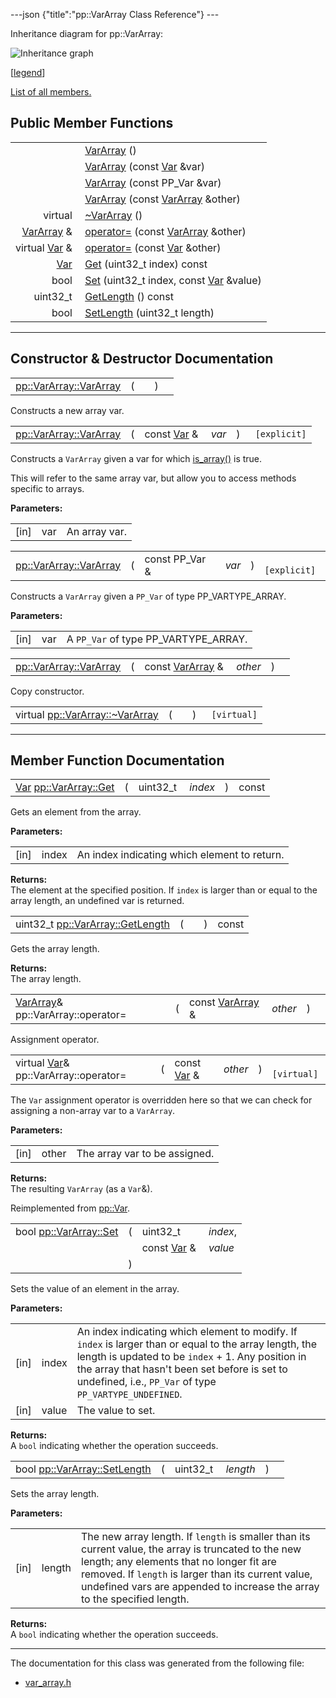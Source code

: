 ---json {"title":"pp::VarArray Class Reference"} ---

Inheritance diagram for pp::VarArray:

![Inheritance graph](/docs/native-client/pepper_stable/cpp/classpp_1_1_var_array__inherit__graph.png)

<span class="legend">\[[legend](/docs/native-client/pepper_stable/cpp/graph_legend/)\]</span>

[List of all members.](/docs/native-client/pepper_stable/cpp/classpp_1_1_var_array-members/)

Public Member Functions
-----------------------

<table><tbody><tr class="odd"><td style="text-align: right;"> </td><td><a href="/docs/native-client/pepper_stable/cpp/classpp_1_1_var_array#a780daccc2dc02eac8a52b3c6acf245ed" class="el">VarArray</a> ()</td></tr><tr class="even"><td style="text-align: right;"> </td><td><a href="/docs/native-client/pepper_stable/cpp/classpp_1_1_var_array#a3aabef79f9d8af79a4ef5dda73a09c05" class="el">VarArray</a> (const <a href="/docs/native-client/pepper_stable/cpp/classpp_1_1_var/" class="el">Var</a> &amp;var)</td></tr><tr class="odd"><td style="text-align: right;"> </td><td><a href="/docs/native-client/pepper_stable/cpp/classpp_1_1_var_array#abb66ecc726d9aca28bd4a430a391a5d3" class="el">VarArray</a> (const PP_Var &amp;var)</td></tr><tr class="even"><td style="text-align: right;"> </td><td><a href="/docs/native-client/pepper_stable/cpp/classpp_1_1_var_array#a839cc2aa7b5a4698f3a11214f76e56c0" class="el">VarArray</a> (const <a href="/docs/native-client/pepper_stable/cpp/classpp_1_1_var_array/" class="el">VarArray</a> &amp;other)</td></tr><tr class="odd"><td style="text-align: right;">virtual </td><td><a href="/docs/native-client/pepper_stable/cpp/classpp_1_1_var_array#a667aca2cad8fd48469dab1228f479284" class="el">~VarArray</a> ()</td></tr><tr class="even"><td style="text-align: right;"><a href="/docs/native-client/pepper_stable/cpp/classpp_1_1_var_array/" class="el">VarArray</a> &amp; </td><td><a href="/docs/native-client/pepper_stable/cpp/classpp_1_1_var_array#a5acb01cba7823e5b4096a3d1c1cf31be" class="el">operator=</a> (const <a href="/docs/native-client/pepper_stable/cpp/classpp_1_1_var_array/" class="el">VarArray</a> &amp;other)</td></tr><tr class="odd"><td style="text-align: right;">virtual <a href="/docs/native-client/pepper_stable/cpp/classpp_1_1_var/" class="el">Var</a> &amp; </td><td><a href="/docs/native-client/pepper_stable/cpp/classpp_1_1_var_array#aeb98c95929dd46d1f64eba13db724154" class="el">operator=</a> (const <a href="/docs/native-client/pepper_stable/cpp/classpp_1_1_var/" class="el">Var</a> &amp;other)</td></tr><tr class="even"><td style="text-align: right;"><a href="/docs/native-client/pepper_stable/cpp/classpp_1_1_var/" class="el">Var</a> </td><td><a href="/docs/native-client/pepper_stable/cpp/classpp_1_1_var_array#a61f3bd9357da964824bc3dfbc7715b12" class="el">Get</a> (uint32_t index) const</td></tr><tr class="odd"><td style="text-align: right;">bool </td><td><a href="/docs/native-client/pepper_stable/cpp/classpp_1_1_var_array#a6769d254d64ca6f0e5a5321ad9158d89" class="el">Set</a> (uint32_t index, const <a href="/docs/native-client/pepper_stable/cpp/classpp_1_1_var/" class="el">Var</a> &amp;value)</td></tr><tr class="even"><td style="text-align: right;">uint32_t </td><td><a href="/docs/native-client/pepper_stable/cpp/classpp_1_1_var_array#afaa8006ed2c7fa4fb99a6d9d96b91f5a" class="el">GetLength</a> () const</td></tr><tr class="odd"><td style="text-align: right;">bool </td><td><a href="/docs/native-client/pepper_stable/cpp/classpp_1_1_var_array#a6d37da10169a4e9f66152d74231694b9" class="el">SetLength</a> (uint32_t length)</td></tr></tbody></table>

------------------------------------------------------------------------

Constructor & Destructor Documentation
--------------------------------------

<span id="a780daccc2dc02eac8a52b3c6acf245ed" class="anchor" style="margin: 0;"></span>

<table><tbody><tr class="odd"><td><a href="/docs/native-client/pepper_stable/cpp/classpp_1_1_var_array#a780daccc2dc02eac8a52b3c6acf245ed" class="el">pp::VarArray::VarArray</a></td><td>(</td><td></td><td>)</td><td></td></tr></tbody></table>

Constructs a new array var.

<span id="a3aabef79f9d8af79a4ef5dda73a09c05" class="anchor" style="margin: 0;"></span>

<table><tbody><tr class="odd"><td><a href="/docs/native-client/pepper_stable/cpp/classpp_1_1_var_array#a780daccc2dc02eac8a52b3c6acf245ed" class="el">pp::VarArray::VarArray</a></td><td>(</td><td>const <a href="/docs/native-client/pepper_stable/cpp/classpp_1_1_var/" class="el">Var</a> &amp; </td><td><em>var</em></td><td>)</td><td><code> [explicit]</code></td></tr></tbody></table>

Constructs a `VarArray` given a var for which <a href="/docs/native-client/pepper_stable/cpp/classpp_1_1_var#a7a28894a77f9d69d1a4b0272bf80d657" class="el" title="This function determines if this Var is an array.">is_array()</a> is true.

This will refer to the same array var, but allow you to access methods specific to arrays.

**Parameters:**  
<table><tbody><tr class="odd"><td>[in]</td><td>var</td><td>An array var.</td></tr></tbody></table>

<span id="abb66ecc726d9aca28bd4a430a391a5d3" class="anchor" style="margin: 0;"></span>

<table><tbody><tr class="odd"><td><a href="/docs/native-client/pepper_stable/cpp/classpp_1_1_var_array#a780daccc2dc02eac8a52b3c6acf245ed" class="el">pp::VarArray::VarArray</a></td><td>(</td><td>const PP_Var &amp; </td><td><em>var</em></td><td>)</td><td><code> [explicit]</code></td></tr></tbody></table>

Constructs a `VarArray` given a `PP_Var` of type PP\_VARTYPE\_ARRAY.

**Parameters:**  
<table><tbody><tr class="odd"><td>[in]</td><td>var</td><td>A <code>PP_Var</code> of type PP_VARTYPE_ARRAY.</td></tr></tbody></table>

<span id="a839cc2aa7b5a4698f3a11214f76e56c0" class="anchor" style="margin: 0;"></span>

<table><tbody><tr class="odd"><td><a href="/docs/native-client/pepper_stable/cpp/classpp_1_1_var_array#a780daccc2dc02eac8a52b3c6acf245ed" class="el">pp::VarArray::VarArray</a></td><td>(</td><td>const <a href="/docs/native-client/pepper_stable/cpp/classpp_1_1_var_array/" class="el">VarArray</a> &amp; </td><td><em>other</em></td><td>)</td><td></td></tr></tbody></table>

Copy constructor.

<span id="a667aca2cad8fd48469dab1228f479284" class="anchor" style="margin: 0;"></span>

<table><tbody><tr class="odd"><td>virtual <a href="/docs/native-client/pepper_stable/cpp/classpp_1_1_var_array#a667aca2cad8fd48469dab1228f479284" class="el">pp::VarArray::~VarArray</a></td><td>(</td><td></td><td>)</td><td><code> [virtual]</code></td></tr></tbody></table>

------------------------------------------------------------------------

Member Function Documentation
-----------------------------

<span id="a61f3bd9357da964824bc3dfbc7715b12" class="anchor" style="margin: 0;"></span>

<table><tbody><tr class="odd"><td><a href="/docs/native-client/pepper_stable/cpp/classpp_1_1_var/" class="el">Var</a> <a href="/docs/native-client/pepper_stable/cpp/classpp_1_1_var_array#a61f3bd9357da964824bc3dfbc7715b12" class="el">pp::VarArray::Get</a></td><td>(</td><td>uint32_t </td><td><em>index</em></td><td>)</td><td>const</td></tr></tbody></table>

Gets an element from the array.

**Parameters:**  
<table><tbody><tr class="odd"><td>[in]</td><td>index</td><td>An index indicating which element to return.</td></tr></tbody></table>

<!-- -->

**Returns:**  
The element at the specified position. If `index` is larger than or equal to the array length, an undefined var is returned.

<span id="afaa8006ed2c7fa4fb99a6d9d96b91f5a" class="anchor" style="margin: 0;"></span>

<table><tbody><tr class="odd"><td>uint32_t <a href="/docs/native-client/pepper_stable/cpp/classpp_1_1_var_array#afaa8006ed2c7fa4fb99a6d9d96b91f5a" class="el">pp::VarArray::GetLength</a></td><td>(</td><td></td><td>)</td><td>const</td></tr></tbody></table>

Gets the array length.

**Returns:**  
The array length.

<span id="a5acb01cba7823e5b4096a3d1c1cf31be" class="anchor" style="margin: 0;"></span>

<table><tbody><tr class="odd"><td><a href="/docs/native-client/pepper_stable/cpp/classpp_1_1_var_array/" class="el">VarArray</a>&amp; pp::VarArray::operator=</td><td>(</td><td>const <a href="/docs/native-client/pepper_stable/cpp/classpp_1_1_var_array/" class="el">VarArray</a> &amp; </td><td><em>other</em></td><td>)</td><td></td></tr></tbody></table>

Assignment operator.

<span id="aeb98c95929dd46d1f64eba13db724154" class="anchor" style="margin: 0;"></span>

<table><tbody><tr class="odd"><td>virtual <a href="/docs/native-client/pepper_stable/cpp/classpp_1_1_var/" class="el">Var</a>&amp; pp::VarArray::operator=</td><td>(</td><td>const <a href="/docs/native-client/pepper_stable/cpp/classpp_1_1_var/" class="el">Var</a> &amp; </td><td><em>other</em></td><td>)</td><td><code> [virtual]</code></td></tr></tbody></table>

The `Var` assignment operator is overridden here so that we can check for assigning a non-array var to a `VarArray`.

**Parameters:**  
<table><tbody><tr class="odd"><td>[in]</td><td>other</td><td>The array var to be assigned.</td></tr></tbody></table>

<!-- -->

**Returns:**  
The resulting `VarArray` (as a `Var`&).

Reimplemented from <a href="/docs/native-client/pepper_stable/cpp/classpp_1_1_var#a65601024610f1625c9945acb8725d7c4" class="el">pp::Var</a>.

<span id="a6769d254d64ca6f0e5a5321ad9158d89" class="anchor" style="margin: 0;"></span>

<table><tbody><tr class="odd"><td>bool <a href="/docs/native-client/pepper_stable/cpp/classpp_1_1_var_array#a6769d254d64ca6f0e5a5321ad9158d89" class="el">pp::VarArray::Set</a></td><td>(</td><td>uint32_t </td><td><em>index</em>,</td></tr><tr class="even"><td></td><td></td><td>const <a href="/docs/native-client/pepper_stable/cpp/classpp_1_1_var/" class="el">Var</a> &amp; </td><td><em>value</em> </td></tr><tr class="odd"><td></td><td>)</td><td></td><td></td></tr></tbody></table>

Sets the value of an element in the array.

**Parameters:**  
<table><tbody><tr class="odd"><td>[in]</td><td>index</td><td>An index indicating which element to modify. If <code>index</code> is larger than or equal to the array length, the length is updated to be <code>index</code> + 1. Any position in the array that hasn't been set before is set to undefined, i.e., <code>PP_Var</code> of type <code>PP_VARTYPE_UNDEFINED</code>.</td></tr><tr class="even"><td>[in]</td><td>value</td><td>The value to set.</td></tr></tbody></table>

<!-- -->

**Returns:**  
A `bool` indicating whether the operation succeeds.

<span id="a6d37da10169a4e9f66152d74231694b9" class="anchor" style="margin: 0;"></span>

<table><tbody><tr class="odd"><td>bool <a href="/docs/native-client/pepper_stable/cpp/classpp_1_1_var_array#a6d37da10169a4e9f66152d74231694b9" class="el">pp::VarArray::SetLength</a></td><td>(</td><td>uint32_t </td><td><em>length</em></td><td>)</td><td></td></tr></tbody></table>

Sets the array length.

**Parameters:**  
<table><tbody><tr class="odd"><td>[in]</td><td>length</td><td>The new array length. If <code>length</code> is smaller than its current value, the array is truncated to the new length; any elements that no longer fit are removed. If <code>length</code> is larger than its current value, undefined vars are appended to increase the array to the specified length.</td></tr></tbody></table>

<!-- -->

**Returns:**  
A `bool` indicating whether the operation succeeds.

------------------------------------------------------------------------

The documentation for this class was generated from the following file:

-   <a href="/docs/native-client/pepper_stable/cpp/var__array_8h/" class="el">var_array.h</a>
